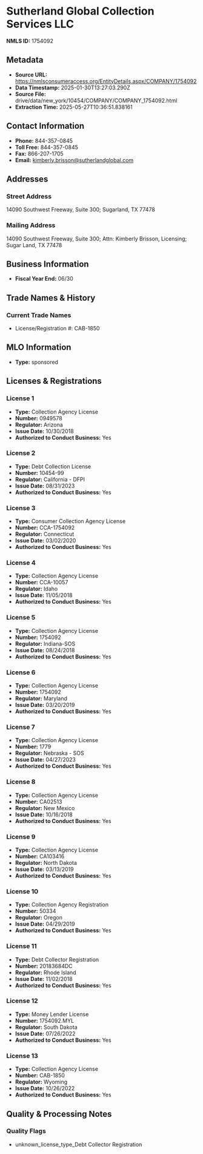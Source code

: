 # Sutherland Global Collection Services LLC

**NMLS ID:** 1754092

## Metadata
- **Source URL:** https://nmlsconsumeraccess.org/EntityDetails.aspx/COMPANY/1754092
- **Data Timestamp:** 2025-01-30T13:27:03.290Z
- **Source File:** drive/data/new_york/10454/COMPANY/COMPANY_1754092.html
- **Extraction Time:** 2025-05-27T10:36:51.838161

## Contact Information
- **Phone:** 844-357-0845
- **Toll Free:** 844-357-0845
- **Fax:** 866-207-1705
- **Email:** kimberly.brisson@sutherlandglobal.com

## Addresses
### Street Address
14090 Southwest Freeway, Suite 300; Sugarland, TX 77478

### Mailing Address
14090 Southwest Freeway, Suite 300; Attn: Kimberly Brisson, Licensing; Sugar Land, TX 77478

## Business Information
- **Fiscal Year End:** 06/30

## Trade Names & History
### Current Trade Names
- License/Registration #: CAB-1850

## MLO Information
- **Type:** sponsored

## Licenses & Registrations

### License 1
- **Type:** Collection Agency License
- **Number:** 0949578
- **Regulator:** Arizona
- **Issue Date:** 10/30/2018
- **Authorized to Conduct Business:** Yes

### License 2
- **Type:** Debt Collection License
- **Number:** 10454-99
- **Regulator:** California - DFPI
- **Issue Date:** 08/31/2023
- **Authorized to Conduct Business:** Yes

### License 3
- **Type:** Consumer Collection Agency License
- **Number:** CCA-1754092
- **Regulator:** Connecticut
- **Issue Date:** 03/02/2020
- **Authorized to Conduct Business:** Yes

### License 4
- **Type:** Collection Agency License
- **Number:** CCA-10057
- **Regulator:** Idaho
- **Issue Date:** 11/05/2018
- **Authorized to Conduct Business:** Yes

### License 5
- **Type:** Collection Agency License
- **Number:** 1754092
- **Regulator:** Indiana-SOS
- **Issue Date:** 08/24/2018
- **Authorized to Conduct Business:** Yes

### License 6
- **Type:** Collection Agency License
- **Number:** 1754092
- **Regulator:** Maryland
- **Issue Date:** 03/20/2019
- **Authorized to Conduct Business:** Yes

### License 7
- **Type:** Collection Agency License
- **Number:** 1779
- **Regulator:** Nebraska - SOS
- **Issue Date:** 04/27/2023
- **Authorized to Conduct Business:** Yes

### License 8
- **Type:** Collection Agency License
- **Number:** CA02513
- **Regulator:** New Mexico
- **Issue Date:** 10/16/2018
- **Authorized to Conduct Business:** Yes

### License 9
- **Type:** Collection Agency License
- **Number:** CA103416
- **Regulator:** North Dakota
- **Issue Date:** 03/13/2019
- **Authorized to Conduct Business:** Yes

### License 10
- **Type:** Collection Agency Registration
- **Number:** 50334
- **Regulator:** Oregon
- **Issue Date:** 04/29/2019
- **Authorized to Conduct Business:** Yes

### License 11
- **Type:** Debt Collector Registration
- **Number:** 20183684DC
- **Regulator:** Rhode Island
- **Issue Date:** 11/02/2018
- **Authorized to Conduct Business:** Yes

### License 12
- **Type:** Money Lender License
- **Number:** 1754092.MYL
- **Regulator:** South Dakota
- **Issue Date:** 07/26/2022
- **Authorized to Conduct Business:** Yes

### License 13
- **Type:** Collection Agency License
- **Number:** CAB-1850
- **Regulator:** Wyoming
- **Issue Date:** 10/26/2022
- **Authorized to Conduct Business:** Yes

## Quality & Processing Notes
### Quality Flags
- unknown_license_type_Debt Collector Registration
